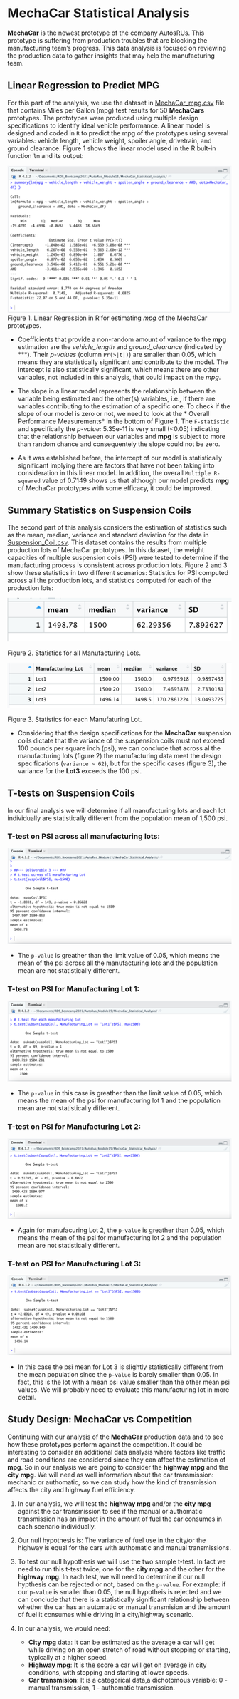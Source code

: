 # MechaCar Statistical Analysis

**MechaCar** is the newest prototype of the company AutosRUs. This prototype is suffering from production troubles that are blocking the manufacturing team’s progress. This data analysis is focused on reviewing the production data to gather insights that may help the manufacturing team.

## Linear Regression to Predict MPG 

For this part of the analysis, we use the dataset in [MechaCar_mpg.csv](https://raw.githubusercontent.com/LeidyDoradoM/MechaCar_Statistical_Analysis/main/Resources/MechaCar_mpg.csv) file that contains Miles per Gallon (mpg) test results for 50 **MechaCars** prototypes. The prototypes were produced using multiple design specifications to identify ideal vehicle performance. A linear model is designed and coded in `R` to predict the mpg of the prototypes using several variables: vehicle length, vehicle weight, spoiler angle, drivetrain, and ground clearance. Figure 1 shows the linear model used in the R bult-in function ```lm```  and its output:

![Deliverable1](https://raw.githubusercontent.com/LeidyDoradoM/MechaCar_Statistical_Analysis/main/Images/MechaCar_deliv1.png)
Figure 1. Linear Regression in R for estimating *mpg* of the MechaCar prototypes.

- Coefficients that provide a non-random amount of variance to the **mpg** estimation are the *vehicle_length* and *ground_clearance* (indicated by ***).  Their  *p-values* (column ```Pr(>|t|)```) are smaller than 0.05, which means they are statistically significant and contribute to the model.  The intercept is also statistically significant, which means there are other variables, not included in this analysis, that could impact on the *mpg*.

- The slope in a linear model represents the relationship between the variable being estimated and the other(s) variables, i.e., if there are variables contributing to the estimation of a specific one. To check if the slope of our model is zero or not, we need to look at the * Overall Performance Measurements* in the bottom of Figure 1. The ```F-statistic``` and specifically the *p-value:* 5.35e-11 is very small (<0.05) indicating that the relationship between our variables and **mpg** is subject to more than random chance and consequentely the slope could not be zero.

- As it was established before, the intercept of our model is statistically significant implying there are factors that have not been taking into consideration in this linear model. In addition, the overall ```Multiple R-squared``` value of 0.7149 shows us that although our model predicts **mpg** of MechaCar prototypes with some efficacy, it could be improved.

## Summary Statistics on Suspension Coils

The second part of this analysis considers the estimation of statistics such as the mean, median, variance and standard deviation for the data in [Suspension_Coil.csv](https://raw.githubusercontent.com/LeidyDoradoM/MechaCar_Statistical_Analysis/main/Resources/Suspension_Coil.csv). This dataset contains the results from multiple production lots of MechaCar prototypes. In this dataset, the weight capacities of multiple suspension coils (PSI) were tested to determine if the manufacturing process is consistent across production lots. Figure 2 and 3 show these statistics in two different scenarios: Statistics for PSI computed across all the production lots, and statistics computed for each of the production lots:


![Deliverable2-1](https://raw.githubusercontent.com/LeidyDoradoM/MechaCar_Statistical_Analysis/main/Images/total_summary.png)

Figure 2. Statistics for all Manufacturing Lots.

![Deliverable2-2](https://raw.githubusercontent.com/LeidyDoradoM/MechaCar_Statistical_Analysis/main/Images/lot_summary.png)

Figure 3. Statistics for each Manufaturing Lot.

- Considering that the design specifications for the **MechaCar** suspension coils dictate that the variance of the suspension coils must not exceed 100 pounds per square inch (psi), we can conclude that across al the manufacturing lots (figure 2) the manufacturing data meet the design specifications (```variance ~ 62```), but for the specific cases (figure 3), the variance for the **Lot3** exceeds the 100 psi.

## T-tests on Suspension Coils

In our final analysis we will determine if all manufacturing lots and each lot individually are statistically different from the population mean of 1,500 psi.

### T-test on PSI across all manufacturing lots:

![Deliverable3-1](https://raw.githubusercontent.com/LeidyDoradoM/MechaCar_Statistical_Analysis/main/Images/t-test_allManufacturing.png)

- The ```p-value``` is greather than the limit value of 0.05, which means the mean of the psi across all the manufacturing lots and the population mean are not statistically different.

### T-test on PSI for Manufacturing Lot 1:

![Deliverable3-2](https://raw.githubusercontent.com/LeidyDoradoM/MechaCar_Statistical_Analysis/main/Images/t-test_ManufacturingLot1.png)

- The ```p-value``` in this case is greather than the limit value of 0.05, which means the mean of the psi for manufacturing lot 1 and the population mean are not statistically different.

### T-test on PSI for Manufacturing Lot 2:

![Deliverable3-3](https://raw.githubusercontent.com/LeidyDoradoM/MechaCar_Statistical_Analysis/main/Images/t-test_ManufacturingLot2.png)

- Again for manufacuring Lot 2, the ```p-value``` is greather than 0.05, which means the mean of the psi for manufacturing lot 2 and the population mean are not statistically different. 

### T-test on PSI for Manufacturing Lot 3:

![Deliverable3-4](https://raw.githubusercontent.com/LeidyDoradoM/MechaCar_Statistical_Analysis/main/Images/t-test_ManufacturingLot3.png)

- In this case the psi mean for Lot 3 is slightly statistically different from the mean population since the ```p-value``` is barely smaller than 0.05.  In fact, this is the lot with a mean psi value smaller than the other mean psi values. We will probably need to evaluate this manufacturing lot in more detail. 

## Study Design: MechaCar vs Competition

Continuing with our analysis of the **MechaCar** production data and to see how these prototypes perform against the competition. It could be interesting to consider an additional data analysis where factors like traffic and road conditions are considered since they can affect the estimation of **mpg**.  So in our analysis we are going to consider the **highway mpg**  and the **city mpg**.  We will need as well information about the car transmission: mechanic or authomatic, so we can study how the kind of transmission affects the city and highway fuel efficiency.  

1. In our analysis, we will test the **highway mpg** and/or the **city mpg** against the car transmission to see if the manual or authomatic transmission has an impact in the amount of fuel the car consumes in each scenario individually.

2. Our null hypothesis is: The variance of fuel use in the city/or the highway is equal for the cars with authomatic and manual transmissions.

3. To test our null hypothesis we will use the two sample t-test. In fact we need to run this t-test twice, one for the **city mpg** and the other for the **highway mpg**.  In each test, we will need to determine if our null hypthesis can be rejected or not, based on the ```p-value```. For example: if our ```p-value``` is smaller than 0.05, the null hypotheis is rejected and we can conclude that there is a statistically significant relationship between whether the car has an automatic or manual transmision and the amount of fuel it consumes while driving in a city/highway scenario.

4. In our analysis, we would need:
    - **City mpg** data: It can be estimated as the average a car will get while driving on an open stretch of road without stopping or starting, typically at a higher speed.
    - **Highway mpg**:  It is the score a car will get on average in city conditions, with stopping and starting at lower speeds.
    - **Car transmision**: It is a categorical data,a dichotomous variable: 0 - manual transmission, 1 - authomatic transmission.